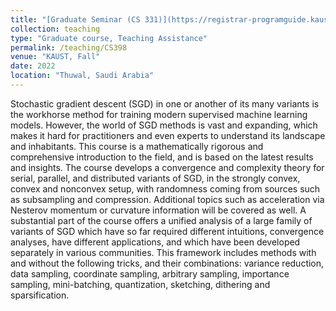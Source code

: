 ```yaml
---
title: "[Graduate Seminar (CS 331)](https://registrar-programguide.kaust.edu.sa/2021-2022/Program-Guide/Courses/CS-Computer-Science/300/CS-398)"
collection: teaching
type: "Graduate course, Teaching Assistance"
permalink: /teaching/CS398
venue: "KAUST, Fall"
date: 2022
location: "Thuwal, Saudi Arabia"
---
```

Stochastic gradient descent (SGD) in one or another of its many variants is the workhorse method for training modern supervised machine learning models. However, the world of SGD methods is vast and expanding, which makes it hard for practitioners and even experts to understand its landscape and inhabitants. This course is a mathematically rigorous and comprehensive introduction to the field, and is based on the latest results and insights. The course develops a convergence and complexity theory for serial, parallel, and distributed variants of SGD, in the strongly convex, convex and nonconvex setup, with randomness coming from sources such as subsampling and compression. Additional topics such as acceleration via Nesterov momentum or curvature information will be covered as well. A substantial part of the course offers a unified analysis of a large family of variants of SGD which have so far required different intuitions, convergence analyses, have different applications, and which have been developed separately in various communities. This framework includes methods with and without the following tricks, and their combinations: variance reduction, data sampling, coordinate sampling, arbitrary sampling, importance sampling, mini-batching, quantization, sketching, dithering and sparsification.
